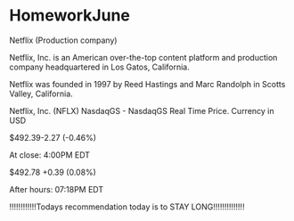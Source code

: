 # HomeworkJune



Netflix (Production company)



Netflix, Inc. is an American over-the-top content platform and production company headquartered in Los Gatos, California.


Netflix was founded in 1997 by Reed Hastings and Marc Randolph in Scotts Valley, California.


Netflix, Inc. (NFLX)
NasdaqGS - NasdaqGS Real Time Price. 
Currency in USD

$492.39-2.27 (-0.46%)

At close: 4:00PM EDT

$492.78 +0.39 (0.08%)

After hours: 07:18PM EDT

!!!!!!!!!!!!Todays recommendation today is to STAY LONG!!!!!!!!!!!!!! 